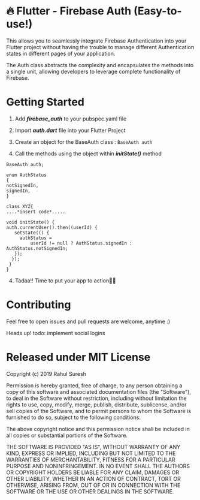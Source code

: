 # 🔥 Flutter - Firebase Auth (Easy-to-use!)

This allows you to seamlessly integrate Firebase Authentication into your Flutter project without having the trouble to manage different Authentication states in different pages of your application. 

The Auth class abstracts the complexity and encapsulates the methods into a single unit, allowing developers to leverage complete functionality of Firebase.

# Getting Started

 1. Add ***firebase_auth*** to your pubspec.yaml file
 
 2. Import ***auth.dart*** file into your Flutter Project
 
 3. Create an object for the BaseAuth class :
     `BaseAuth auth`
 
 4. Call the methods using the object within ***initState()*** method 
    
   ```
BaseAuth auth;

enum AuthStatus 
{
  notSignedIn,
  signedIn,
}

class XYZ{
....*insert code*.....

void initState() {      
 auth.currentUser().then((userId) { 
      setState(() {
        authStatus =
            userId != null ? AuthStatus.signedIn : AuthStatus.notSignedIn;
      });
     });
    }
  }
```

4. Tadaa!! Time to put your app to action🎉🎉
# Contributing 
Feel free to open issues and pull requests are welcome, anytime :)

Heads up! todo: implement social logins
# Released under MIT License

Copyright (c) 2019 Rahul Suresh

Permission is hereby granted, free of charge, to any person obtaining a copy of this software and associated documentation files (the "Software"), to deal in the Software without restriction, including without limitation the rights to use, copy, modify, merge, publish, distribute, sublicense, and/or sell copies of the Software, and to permit persons to whom the Software is furnished to do so, subject to the following conditions:

The above copyright notice and this permission notice shall be included in all copies or substantial portions of the Software.

THE SOFTWARE IS PROVIDED "AS IS", WITHOUT WARRANTY OF ANY KIND, EXPRESS OR IMPLIED, INCLUDING BUT NOT LIMITED TO THE WARRANTIES OF MERCHANTABILITY, FITNESS FOR A PARTICULAR PURPOSE AND NONINFRINGEMENT. IN NO EVENT SHALL THE AUTHORS OR COPYRIGHT HOLDERS BE LIABLE FOR ANY CLAIM, DAMAGES OR OTHER LIABILITY, WHETHER IN AN ACTION OF CONTRACT, TORT OR OTHERWISE, ARISING FROM, OUT OF OR IN CONNECTION WITH THE SOFTWARE OR THE USE OR OTHER DEALINGS IN THE SOFTWARE.
